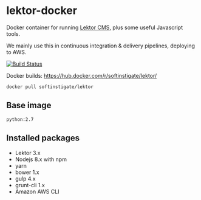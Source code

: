 # lektor-docker

Docker container for running [Lektor CMS](https://www.getlektor.com), plus some useful Javascript tools.

We mainly use this in continuous integration & delivery pipelines, deploying to AWS.

[![Build Status](https://travis-ci.org/SoftInstigate/lektor-docker.svg?branch=master)](https://travis-ci.org/SoftInstigate/lektor-docker)

Docker builds: https://hub.docker.com/r/softinstigate/lektor/

 `docker pull softinstigate/lektor`

## Base image

`python:2.7`

## Installed packages

* Lektor 3.x
* Nodejs 8.x with npm
* yarn
* bower 1.x
* gulp 4.x
* grunt-cli 1.x
* Amazon AWS CLI
